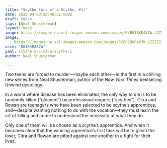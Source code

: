 ```yaml
---
title: "Scythe (Arc of a Scythe, #1)"
date: 2023-04-03T20:48:52.000Z
draft: false
tags: [Neal Shusterman]
layout: book
image: https://images-na.ssl-images-amazon.com/images/P/B01BKR487W.LZZZZZZZ.jpg
image: 
  - https://images-na.ssl-images-amazon.com/images/P/B01BKR487W.LZZZZZZZ.jpg
asin: "B01BKR487W"
yaml: scythe-arc-of-a-scythe-1
author: Neal Shusterman

---
```


Two teens are forced to murder—maybe each other—in the first in a chilling new series from Neal Shusterman, author of the *New York Times* bestselling Unwind dystology.  
  
In a world where disease has been eliminated, the only way to die is to be randomly killed (“gleaned”) by professional reapers (“scythes”). Citra and Rowan are teenagers who have been selected to be scythe’s apprentices, and—despite wanting nothing to do with the vocation—they must learn the art of killing and come to understand the necessity of what they do.  
  
Only one of them will be chosen as a scythe’s apprentice. And when it becomes clear that the winning apprentice’s first task will be to glean the loser, Citra and Rowan are pitted against one another in a fight for their lives.